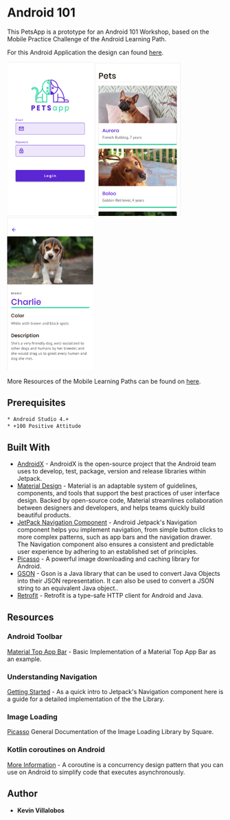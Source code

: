 # Android 101

This PetsApp is a prototype for an Android 101 Workshop, based on the Mobile Practice Challenge of the Android Learning Path.

For this Android Application the design can found [here](https://www.figma.com/file/YhKiLE6rLGGVK6rCalLQqL/Pets-App-Android-101?node-id=0%3A1).

<img src="screenshots/ss_login.png" alt="Login" width="200"/> <img src="screenshots/ss_list.png" alt="List" width="200"/> <img src="screenshots/ss_details.png" alt="Details" width="200"/>

More Resources of the Mobile Learning Paths can be found on [here](https://github.com/gorillalogic/mobile-practice/tree/master/learning-paths).

## Prerequisites

```
* Android Studio 4.+
* +100 Positive Attitude 
```

## Built With

* [AndroidX](https://developer.android.com/jetpack/androidx) - AndroidX is the open-source project that the Android team uses to develop, test, package, version and release libraries within Jetpack.
* [Material Design](https://material.io/develop/android) - Material is an adaptable system of guidelines, components, and tools that support the best practices of user interface design. Backed by open-source code, Material streamlines collaboration between designers and developers, and helps teams quickly build beautiful products.
* [JetPack Navigation Component](https://developer.android.com/guide/navigation) - Android Jetpack's Navigation component helps you implement navigation, from simple button clicks to more complex patterns, such as app bars and the navigation drawer. The Navigation component also ensures a consistent and predictable user experience by adhering to an established set of principles.
* [Picasso](https://github.com/square/picasso) - A powerful image downloading and caching library for Android.
* [GSON](https://github.com/google/gson) - Gson is a Java library that can be used to convert Java Objects into their JSON representation. It can also be used to convert a JSON string to an equivalent Java object..
* [Retrofit](https://square.github.io/retrofit/) - Retrofit is a type-safe HTTP client for Android and Java.

## Resources

### Android Toolbar

[Material Top App Bar](https://material.io/components/app-bars-top/android#regular-top-app-bar) - Basic Implementation of a Material Top App Bar as an example.

### Understanding Navigation

[Getting Started](https://developer.android.com/guide/navigation/navigation-getting-started) - As a quick intro to Jetpack's Navigation component here is a guide for a detailed implementation of the the Library.

### Image Loading

[Picasso](https://square.github.io/picasso/) General Documentation of the Image Loading Library by Square.

### Kotlin coroutines on Android

[More Information](https://developer.android.com/kotlin/coroutines) - A coroutine is a concurrency design pattern that you can use on Android to simplify code that executes asynchronously. 


## Author

* **Kevin Villalobos**